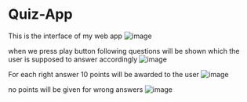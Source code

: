 # Quiz-App
This is the interface of my web app
![image](https://user-images.githubusercontent.com/89822123/235451343-32f713a1-1424-425d-8b96-d818f85643e4.png)


when we press play button following questions will be shown which the user is supposed to answer accordingly
![image](https://user-images.githubusercontent.com/89822123/235451860-a6e06304-3033-4dac-88e5-f5a0b85fb3d8.png)

For each right answer 10 points will be awarded to the user
![image](https://user-images.githubusercontent.com/89822123/235452146-f453a231-ba7a-41b1-bcd1-ecb29d251fe0.png)

 no points will be given for wrong answers
 ![image](https://user-images.githubusercontent.com/89822123/235452576-f24dd029-4525-480b-952f-2fbdd572602b.png)

